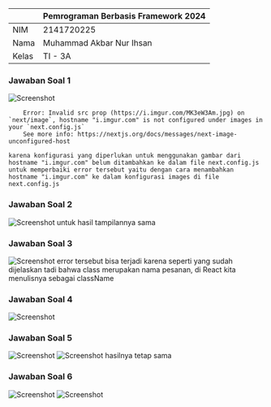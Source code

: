 |  | Pemrograman Berbasis Framework 2024 |
|--|--|
| NIM |  2141720225|
| Nama |  Muhammad Akbar Nur Ihsan |
| Kelas | TI - 3A |

### Jawaban Soal 1
![Screenshot](assets-report/1.png)

        Error: Invalid src prop (https://i.imgur.com/MK3eW3Am.jpg) on `next/image`, hostname "i.imgur.com" is not configured under images in your `next.config.js`
        See more info: https://nextjs.org/docs/messages/next-image-unconfigured-host

    karena konfigurasi yang diperlukan untuk menggunakan gambar dari hostname "i.imgur.com" belum ditambahkan ke dalam file next.config.js
    untuk memperbaiki error tersebut yaitu dengan cara menambahkan hostname "i.imgur.com" ke dalam konfigurasi images di file next.config.js 

### Jawaban Soal 2
![Screenshot](assets-report/2.png)
untuk hasil tampilannya sama 

### Jawaban Soal 3
![Screenshot](assets-report/3.png)
error tersebut bisa terjadi karena seperti yang sudah dijelaskan tadi bahwa class merupakan nama pesanan, di React kita menulisnya sebagai className

### Jawaban Soal 4
![Screenshot](assets-report/4.png)

### Jawaban Soal 5
![Screenshot](assets-report/5.1.png)
![Screenshot](assets-report/4.png)
 hasilnya tetap sama

### Jawaban Soal 6
![Screenshot](assets-report/6.1.png)
![Screenshot](assets-report/6.2.png)